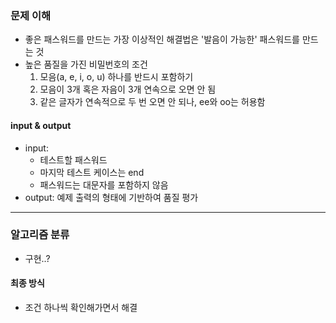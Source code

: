### 문제 이해
- 좋은 패스워드를 만드는 가장 이상적인 해결법은 '발음이 가능한' 패스워드를 만드는 것
- 높은 품질을 가진 비밀번호의 조건
  1. 모음(a, e, i, o, u) 하나를 반드시 포함하기
  2. 모음이 3개 혹은 자음이 3개 연속으로 오면 안 됨
  3. 같은 글자가 연속적으로 두 번 오면 안 되나, ee와 oo는 허용함
#### input & output
- input:
    - 테스트할 패스워드
    - 마지막 테스트 케이스는 end
    - 패스워드는 대문자를 포함하지 않음
- output: 예제 출력의 형태에 기반하여 품질 평가
---
### 알고리즘 분류
- 구현..?
#### 최종 방식
- 조건 하나씩 확인해가면서 해결
